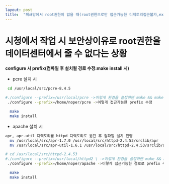 ```yaml
---
layout: post
title:  "폐쇄망에서 root권한이 없을 때(root권한으로만 접근가능한 디렉토리접근불가,ex:/usr/, /usr/lib) 아파치 관련 설치파일 컴파일"
---
```


# 시청에서 작업 시 보안상이유로 root권한을 데이터센터에서 줄 수 없다는 상황

**configure 시 prefix(컴파일 후 설치될 경로 수정:make install 시)**



- pcre 설치 시

```bash
 cd /usr/local/src/pcre-8.4.5

#./configure --prefix=/usr/local/pcre ->이렇게 환경을 설정하면 make && make install 시 접근 불가 오류가 발생
 ./configure --prefix=/home/noper/pcre ->이렇게 접근가능한 prefix 수정

  make
  make install
```

- apache 설치 시 

```bash
apr, apr-util 디렉토리를 httpd 디렉토리로 옮긴 후 컴파일 설치 진행
  mv /usr/local/src/apr-1.7.0 /usr/local/src/httpd-2.4.53/srclib/apr
  mv /usr/local/src/apr-util-1.6.1 /usr/local/src/httpd-2.4.53/srclib/apr-util 

# cd /usr/local/src/httpd-2.4.53
#./configure --prefix=/usr/local/httpd2 \ ->이렇게 환경을 설정하면 make && make install 시 접근 불가 오류가 발생
 ./configure --prefix=/home/noper/apache ->이렇게 접근가능한 경로로 prefix 수정

  make
  make install
```
